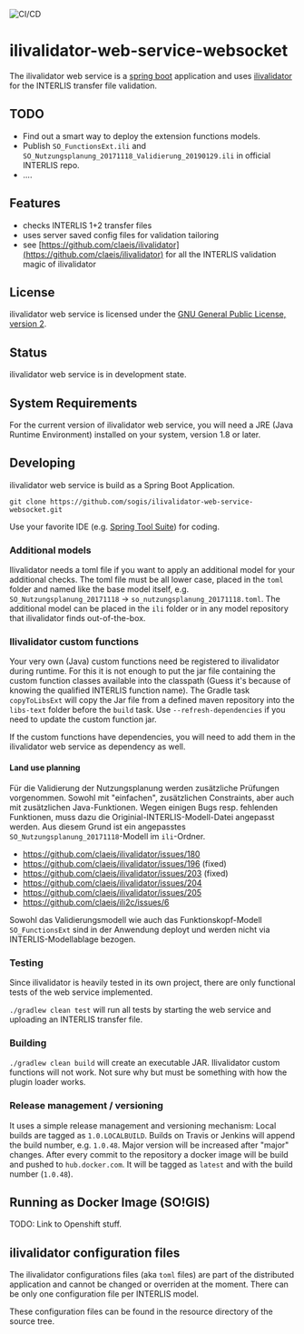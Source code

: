 ![CI/CD](https://github.com/sogis/ilivalidator-web-service-websocket/workflows/CI/CD/badge.svg)

# ilivalidator-web-service-websocket

The ilivalidator web service is a [spring boot](https://projects.spring.io/spring-boot/) application and uses [ilivalidator](https://github.com/claeis/ilivalidator) for the INTERLIS transfer file validation.

## TODO
- Find out a smart way to deploy the extension functions models.
- Publish `SO_FunctionsExt.ili` and `SO_Nutzungsplanung_20171118_Validierung_20190129.ili` in official INTERLIS repo. 
- ....

## Features

* checks INTERLIS 1+2 transfer files
* uses server saved config files for validation tailoring
* see [https://github.com/claeis/ilivalidator](https://github.com/claeis/ilivalidator) for all the INTERLIS validation magic of ilivalidator 

## License

ilivalidator web service is licensed under the [GNU General Public License, version 2](LICENSE).

## Status

ilivalidator web service is in development state.

## System Requirements

For the current version of ilivalidator web service, you will need a JRE (Java Runtime Environment) installed on your system, version 1.8 or later.

## Developing

ilivalidator web service is build as a Spring Boot Application.

`git clone https://github.com/sogis/ilivalidator-web-service-websocket.git` 

Use your favorite IDE (e.g. [Spring Tool Suite](https://spring.io/tools/sts/all)) for coding.

### Additional models

Ilivalidator needs a toml file if you want to apply an additional model for your additional checks. The toml file must be all lower case, placed in the `toml` folder and named like the base model itself, e.g. `SO_Nutzungsplanung_20171118` -> `so_nutzungsplanung_20171118.toml`. The additional model can be placed in the `ili` folder or in any model repository that ilivalidator finds out-of-the-box.

### Ilivalidator custom functions

Your very own (Java) custom functions need be registered to ilivalidator during runtime. For this it is not enough to put the jar file containing the custom function classes available into the classpath (Guess it's because of knowing the qualified INTERLIS function name). The Gradle task `copyToLibsExt` will copy the Jar file from a defined maven repository into the `libs-text` folder before the `build` task. Use `--refresh-dependencies` if you need to update the custom function jar.

If the custom functions have dependencies, you will need to add them in the ilivalidator web service as dependency as well.

#### Land use planning

Für die Validierung der Nutzungsplanung werden zusätzliche Prüfungen vorgenommen. Sowohl mit "einfachen", zusätzlichen Constraints, aber auch mit zusätzlichen Java-Funktionen. Wegen einigen Bugs resp. fehlenden Funktionen, muss dazu die Originial-INTERLIS-Modell-Datei angepasst werden. Aus diesem Grund ist ein angepasstes `SO_Nutzungsplanung_20171118`-Modell im `ili`-Ordner.

- https://github.com/claeis/ilivalidator/issues/180
- https://github.com/claeis/ilivalidator/issues/196 (fixed)
- https://github.com/claeis/ilivalidator/issues/203 (fixed)
- https://github.com/claeis/ilivalidator/issues/204
- https://github.com/claeis/ilivalidator/issues/205
- https://github.com/claeis/ili2c/issues/6

Sowohl das Validierungsmodell wie auch das Funktionskopf-Modell `SO_FunctionsExt` sind in der Anwendung deployt und werden nicht via INTERLIS-Modellablage bezogen.

### Testing

Since ilivalidator is heavily tested in its own project, there are only functional tests of the web service implemented.

`./gradlew clean test` will run all tests by starting the web service and uploading an INTERLIS transfer file.

### Building

`./gradlew clean build` will create an executable JAR. Ilivalidator custom functions will not work. Not sure why but must be something with how the plugin loader works. 

### Release management / versioning

It uses a simple release management and versioning mechanism: Local builds are tagged as `1.0.LOCALBUILD`. Builds on Travis or Jenkins will append the build number, e.g. `1.0.48`. Major version will be increased after "major" changes. After every commit to the repository a docker image will be build and pushed to `hub.docker.com`. It will be tagged as `latest` and with the build number (`1.0.48`).

## Running as Docker Image (SO!GIS)
TODO: Link to Openshift stuff.


## ilivalidator configuration files

The ilivalidator configurations files (aka `toml` files) are part of the distributed application and cannot be changed or overriden at the moment. There can be only one configuration file per INTERLIS model.

These configuration files can be found in the resource directory of the source tree.


